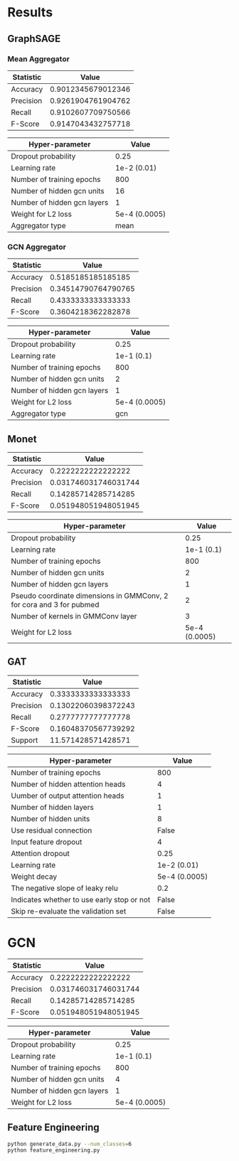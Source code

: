 # Results

## GraphSAGE

### Mean Aggregator

| Statistic | Value              |
| ----------| ------------------ |
| Accuracy  | 0.9012345679012346 |
| Precision | 0.9261904761904762 |
| Recall    | 0.9102607709750566 |
| F-Score   | 0.9147043432757718 |

| Hyper-parameter             | Value         |
| --------------------------- | ------------- |
| Dropout probability         | 0.25          |
| Learning rate               | 1e-2 (0.01)   |
| Number of training epochs   | 800           |
| Number of hidden gcn units  | 16            |
| Number of hidden gcn layers | 1             |
| Weight for L2 loss          | 5e-4 (0.0005) |
| Aggregator type             | mean          |

### GCN Aggregator

| Statistic | Value               |
| ----------| ------------------- |
| Accuracy  | 0.5185185185185185  |
| Precision | 0.34514790764790765 |
| Recall    | 0.4333333333333333  |
| F-Score   | 0.3604218362282878  |

| Hyper-parameter              | Value         |
| -----------------------------| ------------- |
| Dropout probability          | 0.25          |
| Learning rate                | 1e-1 (0.1)    |
| Number of training epochs    | 800           |
| Number of hidden gcn units   | 2             |
| Number of hidden gcn layers  | 1             |
| Weight for L2 loss           | 5e-4 (0.0005) |
| Aggregator type              | gcn           |


## Monet

|Statistic | Value                | 
| -------- | -------------------- |
| Accuracy | 0.2222222222222222   |
| Precision| 0.031746031746031744 |
| Recall   | 0.14285714285714285  |
| F-Score  | 0.051948051948051945 |

| Hyper-parameter                                                      | Value        |
| -------------------------------------------------------------------- | ------------ |
| Dropout probability                                                  | 0.25         |
| Learning rate                                                        | 1e-1 (0.1)   |
| Number of training epochs                                            | 800          |
| Number of hidden gcn units                                           | 2            |
| Number of hidden gcn layers                                          | 1            |
| Pseudo coordinate dimensions in GMMConv, 2 for cora and 3 for pubmed | 2            |
| Number of kernels in GMMConv layer                                   | 3            |
| Weight for L2 loss                                                   | 5e-4 (0.0005)|

## GAT

| Statistic | Value               |
| --------- | ------------------- |
| Accuracy  | 0.3333333333333333  |
| Precision | 0.13022060398372243 |
| Recall    | 0.2777777777777778  |
| F-Score   | 0.16048370567739292 |
| Support   | 11.571428571428571  |

| Hyper-parameter                                                      | Value        |
| -------------------------------------------------------------------- | ------------ |
| Number of training epochs                                            | 800          |
| Number of hidden attention heads                                     | 4            |
| Uumber of output attention heads                                     | 1            |
| Number of hidden layers                                              | 1            |
| Number of hidden units                                               | 8            |
| Use residual connection                                              | False        |
| Input feature dropout                                                | 4            |
| Attention dropout                                                    | 0.25         |
| Learning rate                                                        | 1e-2 (0.01)  |
| Weight decay                                                         | 5e-4 (0.0005)|
| The negative slope of leaky relu                                     | 0.2          |
| Indicates whether to use early stop or not                           | False        |
| Skip re-evaluate the validation set                                  | False        |

# GCN

| Statistic | Value                |
| --------- | -------------------- |
| Accuracy  | 0.2222222222222222   |
| Precision | 0.031746031746031744 |
| Recall    | 0.14285714285714285  |
| F-Score   | 0.051948051948051945 |

| Hyper-parameter                                                      | Value        |
| -------------------------------------------------------------------- | ------------ |
| Dropout probability                                                  | 0.25         |
| Learning rate                                                        | 1e-1 (0.1)   |
| Number of training epochs                                            | 800          |
| Number of hidden gcn units                                           | 4            |
| Number of hidden gcn layers                                          | 1            |
| Weight for L2 loss                                                   | 5e-4 (0.0005)|


## Feature Engineering

```sh
python generate_data.py --num_classes=6
python feature_engineering.py
```
